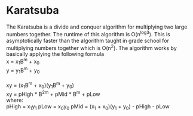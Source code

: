 # Karatsuba
The Karatsuba is a divide and conquer algorithm for multiplying two large numbers together. 
The runtime of this algorithm is O(n<sup>log3</sup>). 
This is asymptotically faster than the algorithm taught in grade school for multiplying numbers together which is O(n<sup>2</sup>).
The algorithm works by basically applying the following formula <br>
x = x<sub>1</sub>B<sup>m</sup> + x<sub>0</sub><br>
y = y<sub>1</sub>B<sup>m</sup> + y<sub>0</sub><br>
<br>
xy = (x<sub>1</sub>B<sup>m</sup> + x<sub>0</sub>)(y<sub>1</sub>B<sup>m</sup> + y<sub>0</sub>)<br>
xy = pHigh * B<sup>2m</sup> + pMid * B<sup>m</sup> + pLow<br>
where: <br>
pHigh = x<sub>1</sub>y<sub>1</sub>
pLow = x<sub>0</sub>y<sub>0</sub>
pMid = (x<sub>1</sub> + x<sub>0</sub>)(y<sub>1</sub> + y<sub>0</sub>) - pHigh - pLow
